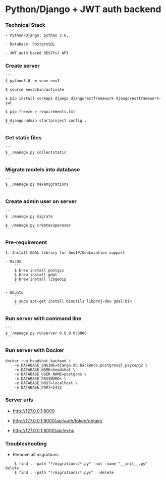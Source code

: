 Python/Django + JWT auth backend
================================

### Technical Stack

	- Python/Django: python 3.6,

	- Database: PostgreSQL

	- JWT auth based RESTful API

### Create server

	```
	$ python3.6 -m venv env3

	$ source env3/bin/activate

	$ pip install coreapi django djangorestframework djangorestframework-jwt

	$ pip freeze > requirements.txt

	$ django-admin startproject config .
	```

### Get static files

	```
	$ ./manage.py collectstatic
	```

### Migrate models into database
	```
	$ ./manage.py makemigrations
	```

### Create admin user on server

	```
	$ ./manage.py migrate

	$ ./manage.py createsuperuser
	```

### Pre-requirement

	1. Install GDAL library for GeoIP/GeoLocation support

	- MacOS
		```
		$ brew install postgis
		$ brew install gdal
		$ brew install libgeoip
		```

	- Ubuntu
		```
		$ sudo apt-get install binutils libproj-dev gdal-bin
		```

### Run server with command line
	```
	$ ./manage.py runserver 0.0.0.0:8000
	```

### Run server with Docker
```
docker run headshot-backend \
	-e DATABASE_ENGINE=django.db.backends.postgresql_psycopg2 \
	-e DATABASE_NAME=headshot \
	-e DATABASE_USER_NAME=postgres \
	-e DATABASE_PASSWORD= \
	-e DATABASE_HOST=localhost \
	-e DATABASE_PORT=5432
```


### Server urls

- http://127.0.0.1:8000

- http://127.0.0.1:8000/api/auth/token/obtain/

- http://127.0.0.1:8000/api/echo

### Troubleshooting

- Remove all migrations
```
	$ find . -path "*/migrations/*.py" -not -name "__init__.py" -delete
	$ find . -path "*/migrations/*.pyc"  -delete
```